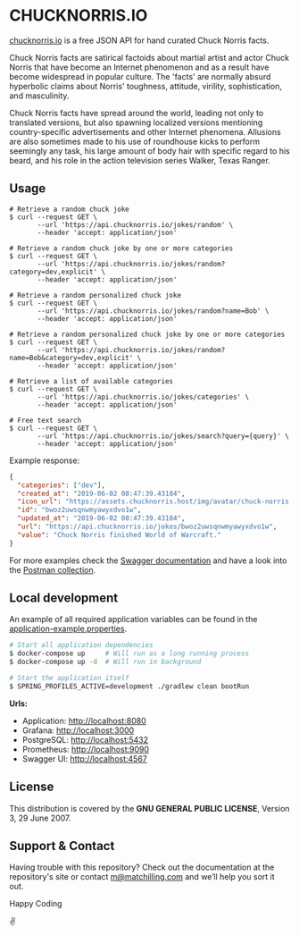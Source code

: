 # CHUCKNORRIS.IO

[chucknorris.io](https://api.chucknorris.io) is a free JSON API for hand curated Chuck Norris facts.

Chuck Norris facts are satirical factoids about martial artist and actor Chuck Norris that have become an Internet
phenomenon and as a result have become widespread in popular culture. The 'facts' are normally absurd hyperbolic claims
about Norris' toughness, attitude, virility, sophistication, and masculinity.

Chuck Norris facts have spread around the world, leading not only to translated versions, but also spawning localized
versions mentioning country-specific advertisements and other Internet phenomena. Allusions are also sometimes made to
his use of roundhouse kicks to perform seemingly any task, his large amount of body hair with specific regard to his
beard, and his role in the action television series Walker, Texas Ranger.

## Usage

```shell
# Retrieve a random chuck joke
$ curl --request GET \
       --url 'https://api.chucknorris.io/jokes/random' \
       --header 'accept: application/json'

# Retrieve a random chuck joke by one or more categories
$ curl --request GET \
       --url 'https://api.chucknorris.io/jokes/random?category=dev,explicit' \
       --header 'accept: application/json'

# Retrieve a random personalized chuck joke
$ curl --request GET \
       --url 'https://api.chucknorris.io/jokes/random?name=Bob' \
       --header 'accept: application/json'

# Retrieve a random personalized chuck joke by one or more categories
$ curl --request GET \
       --url 'https://api.chucknorris.io/jokes/random?name=Bob&category=dev,explicit' \
       --header 'accept: application/json'

# Retrieve a list of available categories
$ curl --request GET \
       --url 'https://api.chucknorris.io/jokes/categories' \
       --header 'accept: application/json'

# Free text search
$ curl --request GET \
       --url 'https://api.chucknorris.io/jokes/search?query={query}' \
       --header 'accept: application/json'
```

Example response:

```json
{
  "categories": ["dev"],
  "created_at": "2019-06-02 08:47:39.43184",
  "icon_url": "https://assets.chucknorris.host/img/avatar/chuck-norris.png",
  "id": "bwoz2uwsqnwmyawyxdvo1w",
  "updated_at": "2019-06-02 08:47:39.43184",
  "url": "https://api.chucknorris.io/jokes/bwoz2uwsqnwmyawyxdvo1w",
  "value": "Chuck Norris finished World of Warcraft."
}
```

For more examples check the [Swagger documentation](https://api.chucknorris.io/documentation) and have a look into the [Postman collection](./postman/io.chucknorris.api.postman_collection.json).

## Local development

An example of all required application variables can be found in the [application-example.properties](./src/main/resources/application-example.properties).

```sh
# Start all application dependencies
$ docker-compose up     # Will run as a long running process
$ docker-compose up -d  # Will run in background

# Start the application itself
$ SPRING_PROFILES_ACTIVE=development ./gradlew clean bootRun
```

**Urls:**

- Application: [http://localhost:8080](http://localhost:8080)
- Grafana: [http://localhost:3000](http://localhost:3000)
- PostgreSQL: [http://localhost:5432](http://localhost:5432)
- Prometheus: [http://localhost:9090](http://localhost:9090)
- Swagger UI: [http://localhost:4567](http://localhost:4567)

## License

This distribution is covered by the **GNU GENERAL PUBLIC LICENSE**, Version 3, 29 June 2007.

## Support & Contact

Having trouble with this repository? Check out the documentation at the repository's site or contact m@matchilling.com and we’ll help you sort it out.

Happy Coding

:v:
